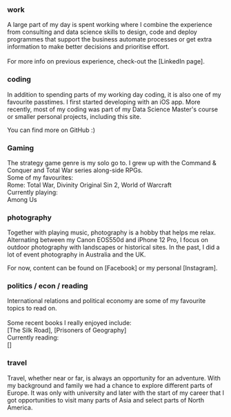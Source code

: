 ### work
A large part of my day is spent working where I combine the experience from consulting and data science skills to design,
code and deploy programmes that support the business automate processes or get extra information to make better decisions and prioritise effort.
<br><br>
For more info on previous experience, check-out the [LinkedIn page].

### coding
In addition to spending parts of my working day coding, it is also one of my favourite passtimes.
I first started developing with an iOS app. More recently, most of my coding was part of my Data Science Master's course or smaller personal projects,
including this site.

You can find more on GitHub :)

### Gaming
The strategy game genre is my solo go to. I grew up with the Command & Conquer and Total War series along-side RPGs.
<br>Some of my favourites:
<br>Rome: Total War, Divinity Original Sin 2, World of Warcraft
<br>Currently playing:
<br>Among Us



### photography
Together with playing music, photography is a hobby that helps me relax. Alternating between my Canon EOS550d and iPhone 12 Pro,
I focus on outdoor photography with landscapes or historical sites. In the past, I did a lot of event photography in Australia and the UK.

For now, content can be found on [Facebook] or my personal [Instagram].


### politics / econ / reading
International relations and political economy are some of my favourite topics to read on.
<br><br>Some recent books I really enjoyed include:<br>[The Silk Road], [Prisoners of Geography]
<br>Currently reading:<br>[]


### travel
Travel, whether near or far, is always an opportunity for an adventure. With my background and family we had a chance to explore different parts of Europe. It was only with university and later with the start of my career that I got opportunities to visit many parts of Asia and select parts of North America.
